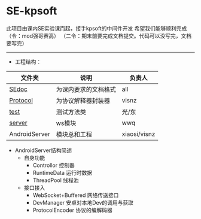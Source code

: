 # SE-kpsoft

此项目由课内SE实验课而起，接手kpsoft的中间件开发
希望我们能够顺利完成
（令：mod强哥赛高）
（二令：期末前要完成文档提交。代码可以没写完，文档要写完）

---
- 工程结构：

|文件夹|说明|负责人|
|-|-|-|
|[SEdoc](./SEdoc/) |为课内要求的文档格式|all|
|[Protocol](./Protocol/)| 为协议解释器封装器|visnz|
|[test](./test/)|测试方法类|光/东|
|[server](./server/)|ws模块|wwq|
|AndroidServer|模块总和工程|xiaosi/visnz|


- AndroidServer结构简述
  - 自身功能
    - Controllor 控制器
    - RuntimeData 运行时数据
    - ThreadPool 线程池
  - 接口接入
    - WebSocket+Buffered 网络传送接口
    - DevManager 安卓对本地Dev的调用与获取
    - ProtocolEncoder 协议的编解码器
